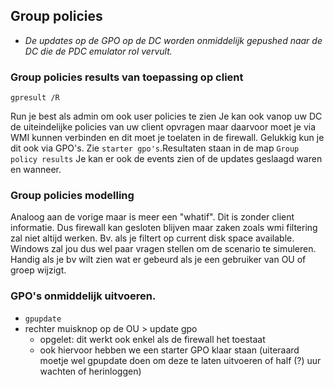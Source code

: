 ## Group policies
- _De updates op de GPO op de DC worden onmiddelijk gepushed naar de DC die de PDC emulator rol vervult._

### Group policies results van toepassing op client
```
gpresult /R
```
Run je best als admin om ook user policies te zien
Je kan ook vanop uw DC de uiteindelijke policies van uw client opvragen maar daarvoor moet je via WMI kunnen verbinden en dit moet je toelaten in de firewall. Gelukkig kun je dit
ook via GPO's. Zie `starter gpo's`.Resultaten staan in de map `Group policy results`
Je kan er ook de events zien of de updates geslaagd waren en wanneer.

### Group policies modelling
Analoog aan de vorige maar is meer een "whatif". Dit is zonder client informatie. Dus firewall kan gesloten blijven maar zaken zoals wmi filtering 
zal niet altijd werken. Bv. als je filtert op current disk space available. Windows zal jou dus wel paar vragen stellen om de scenario te simuleren. Handig als je bv wilt zien wat er gebeurd als je een gebruiker van OU of groep wijzigt.

### GPO's onmiddelijk uitvoeren.
- `gpupdate`
- rechter muisknop op de OU > update gpo
  - opgelet: dit werkt ook enkel als de firewall het toestaat
  - ook hiervoor hebben we een starter GPO klaar staan (uiteraard moetje wel gpupdate doen om deze te laten uitvoeren of half (?) uur wachten of herinloggen)
